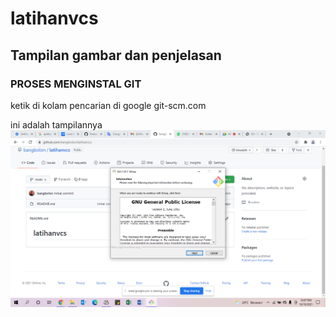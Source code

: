# latihanvcs
## Tampilan gambar dan penjelasan

### PROSES MENGINSTAL GIT
ketik di kolam pencarian di google git-scm.com <p>
ini adalah tampilannya
![Gambar1](screenshoot/ss1.png.png)